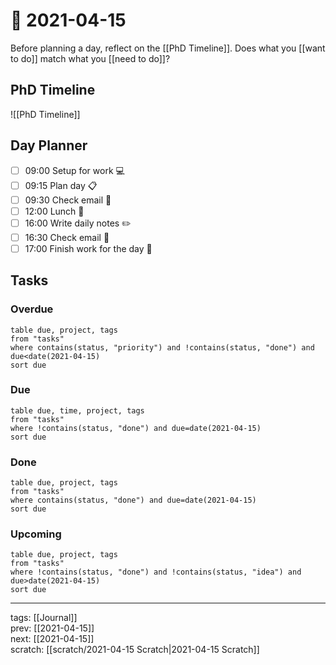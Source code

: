 # 📆 2021-04-15

Before planning a day, reflect on the [[PhD Timeline]]. Does what you [[want to do]] match what you [[need to do]]?

## PhD Timeline

![[PhD Timeline]]

## Day Planner
- [ ] 09:00 Setup for work 💻
- [ ] 09:15 Plan day 📋
- [ ] 09:30 Check email 📧
- [ ] 12:00 Lunch 🍙
- [ ] 16:00 Write daily notes ✏️
- [ ] 16:30 Check email 📧
- [ ] 17:00 Finish work for the day 🎉

## Tasks

### Overdue

```dataview
table due, project, tags
from "tasks"
where contains(status, "priority") and !contains(status, "done") and due<date(2021-04-15)
sort due
```


### Due

```dataview
table due, time, project, tags
from "tasks"
where !contains(status, "done") and due=date(2021-04-15)
sort due
```

### Done

```dataview
table due, project, tags
from "tasks"
where contains(status, "done") and due=date(2021-04-15)
sort due
```

### Upcoming

```dataview
table due, project, tags
from "tasks"
where !contains(status, "done") and !contains(status, "idea") and due>date(2021-04-15)
sort due
```

---

tags: [[Journal]]  
prev: [[2021-04-15]]  
next: [[2021-04-15]]  
scratch: [[scratch/2021-04-15 Scratch|2021-04-15 Scratch]]